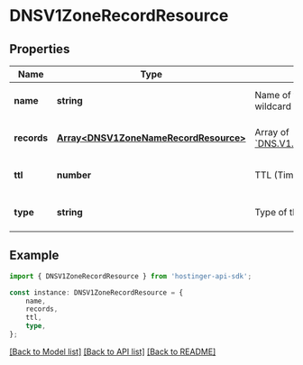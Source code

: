 # DNSV1ZoneRecordResource


## Properties

Name | Type | Description | Notes
------------ | ------------- | ------------- | -------------
**name** | **string** | Name of the record (use &#x60;@&#x60; for wildcard name) | [optional] [default to undefined]
**records** | [**Array&lt;DNSV1ZoneNameRecordResource&gt;**](DNSV1ZoneNameRecordResource.md) | Array of [&#x60;DNS.V1.Zone.NameRecordResource&#x60;](#model/dnsv1zonenamerecordresource) | [optional] [default to undefined]
**ttl** | **number** | TTL (Time-To-Live) of the record | [optional] [default to undefined]
**type** | **string** | Type of the record | [optional] [default to undefined]

## Example

```typescript
import { DNSV1ZoneRecordResource } from 'hostinger-api-sdk';

const instance: DNSV1ZoneRecordResource = {
    name,
    records,
    ttl,
    type,
};
```

[[Back to Model list]](../README.md#documentation-for-models) [[Back to API list]](../README.md#documentation-for-api-endpoints) [[Back to README]](../README.md)
